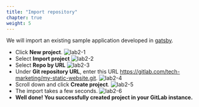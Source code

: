 ```yaml
---
title: "Import repository"
chapter: true
weight: 5
---
```


 We will import an existing sample application developed in [gatsby](https://www.gatsbyjs.com/).

- Click **New project**.
![lab2-1](/images/lab2-1.png)
- Select **Import project**
![lab2-2](/images/lab2-2.png)
- Select **Repo by URL**
![lab2-3](/images/lab2-3.png)
- Under **Git repository URL**, enter this URL https://gitlab.com/tech-marketing/my-static-website.git.
![lab2-4](/images/lab2-4.png)
- Scroll down and click **Create project**.
![lab2-5](/images/lab2-5.png)
- The import takes a few seconds.
![lab2-6](/images/lab2-6.png)
- **Well done! You successfully created project in your GitLab instance.**
